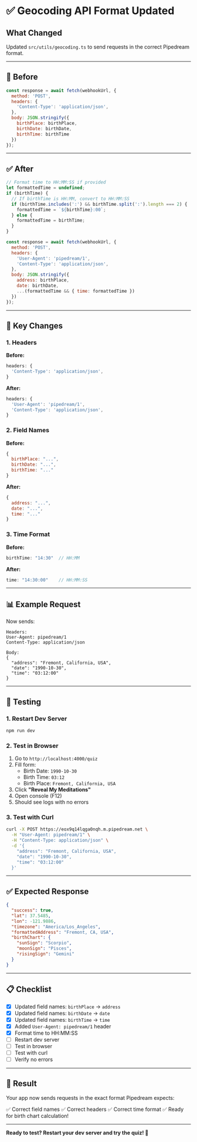 # ✅ Geocoding API Format Updated

## What Changed

Updated `src/utils/geocoding.ts` to send requests in the correct Pipedream format.

---

## 📝 Before

```javascript
const response = await fetch(webhookUrl, {
  method: 'POST',
  headers: {
    'Content-Type': 'application/json',
  },
  body: JSON.stringify({
    birthPlace: birthPlace,
    birthDate: birthDate,
    birthTime: birthTime
  })
});
```

---

## ✅ After

```javascript
// Format time to HH:MM:SS if provided
let formattedTime = undefined;
if (birthTime) {
  // If birthTime is HH:MM, convert to HH:MM:SS
  if (birthTime.includes(':') && birthTime.split(':').length === 2) {
    formattedTime = `${birthTime}:00`;
  } else {
    formattedTime = birthTime;
  }
}

const response = await fetch(webhookUrl, {
  method: 'POST',
  headers: {
    'User-Agent': 'pipedream/1',
    'Content-Type': 'application/json',
  },
  body: JSON.stringify({
    address: birthPlace,
    date: birthDate,
    ...(formattedTime && { time: formattedTime })
  })
});
```

---

## 🔄 Key Changes

### 1. Headers
**Before:**
```javascript
headers: {
  'Content-Type': 'application/json',
}
```

**After:**
```javascript
headers: {
  'User-Agent': 'pipedream/1',
  'Content-Type': 'application/json',
}
```

### 2. Field Names
**Before:**
```javascript
{
  birthPlace: "...",
  birthDate: "...",
  birthTime: "..."
}
```

**After:**
```javascript
{
  address: "...",
  date: "...",
  time: "..."
}
```

### 3. Time Format
**Before:**
```javascript
birthTime: "14:30"  // HH:MM
```

**After:**
```javascript
time: "14:30:00"    // HH:MM:SS
```

---

## 📊 Example Request

Now sends:

```
Headers:
User-Agent: pipedream/1
Content-Type: application/json

Body:
{
  "address": "Fremont, California, USA",
  "date": "1990-10-30",
  "time": "03:12:00"
}
```

---

## 🧪 Testing

### 1. Restart Dev Server
```bash
npm run dev
```

### 2. Test in Browser
1. Go to `http://localhost:4000/quiz`
2. Fill form:
   - Birth Date: `1990-10-30`
   - Birth Time: `03:12`
   - Birth Place: `Fremont, California, USA`
3. Click **"Reveal My Meditations"**
4. Open console (F12)
5. Should see logs with no errors

### 3. Test with Curl
```bash
curl -X POST https://eox9q14lqga0nqh.m.pipedream.net \
  -H "User-Agent: pipedream/1" \
  -H "Content-Type: application/json" \
  -d '{
    "address": "Fremont, California, USA",
    "date": "1990-10-30",
    "time": "03:12:00"
  }'
```

---

## ✅ Expected Response

```json
{
  "success": true,
  "lat": 37.5485,
  "lon": -121.9886,
  "timezone": "America/Los_Angeles",
  "formattedAddress": "Fremont, CA, USA",
  "birthChart": {
    "sunSign": "Scorpio",
    "moonSign": "Pisces",
    "risingSign": "Gemini"
  }
}
```

---

## 📋 Checklist

- [x] Updated field names: `birthPlace` → `address`
- [x] Updated field names: `birthDate` → `date`
- [x] Updated field names: `birthTime` → `time`
- [x] Added `User-Agent: pipedream/1` header
- [x] Format time to HH:MM:SS
- [ ] Restart dev server
- [ ] Test in browser
- [ ] Test with curl
- [ ] Verify no errors

---

## 🎉 Result

Your app now sends requests in the exact format Pipedream expects:

✅ Correct field names
✅ Correct headers
✅ Correct time format
✅ Ready for birth chart calculation!

---

**Ready to test? Restart your dev server and try the quiz! 🚀**

